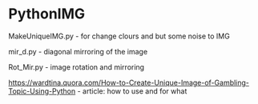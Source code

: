 # PythonIMG

MakeUniqueIMG.py - for change clours and but some noise to IMG

mir_d.py - diagonal mirroring of the image

Rot_Mir.py - image rotation and mirroring

https://wardtina.quora.com/How-to-Create-Unique-Image-of-Gambling-Topic-Using-Python - article: how to use and for what
